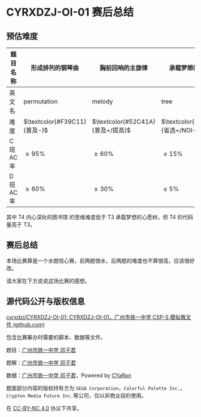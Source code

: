 # CYRXDZJ-OI-01 赛后总结

## 预估难度

| 题目名称   | 形成排列的钢琴曲             | 胸前回响的主旋律                  | 承载梦想的心愿树                  | 内心深处的图书馆                   |
| ---------- | ---------------------------- | --------------------------------- | --------------------------------- | ---------------------------------- |
| 英文名     | permutation                  | melody                            | tree                              | library                            |
| 难度       | $\textcolor{#F39C11}{普及-}$ | $\textcolor{#52C41A}{普及+/提高}$ | $\textcolor{#9D3DCF}{省选+/NOI-}$ | $\textcolor{#3498DB}{提高+/省选-}$ |
| C 班 AC 率 | $\ge95\%$                    | $\ge60\%$                         | $\le15\%$                         | $\le30\%$                          |
| D 班 AC 率 | $\ge60\%$                    | $\ge30\%$                         | $\le5\%$                          | $\le5\%$                           |

其中 T4 内心深处的图书馆 的思维难度低于 T3 承载梦想的心愿树，但 T4 的代码量高于 T3。

## 赛后总结

本场比赛算是一个水题信心赛，前两题很水，后两题的难度也不算很高，应该很好改。

请大家在下方说说这场比赛的感想。

## 源代码公开与版权信息

[cyrxdzj/CYRXDZJ-OI-01: CYRXDZJ-OI-01，广州市铁一中学 CSP-S 模拟赛文件 (github.com)](https://github.com/cyrxdzj/CYRXDZJ-OI-01)

包含比赛筹办时需要的脚本、数据等文件。

题目：[广州市铁一中学 邓子君](https://www.luogu.com.cn/user/387836)

题解：[广州市铁一中学 邓子君](https://www.luogu.com.cn/user/387836)

数据：[广州市铁一中学 邓子君](https://www.luogu.com.cn/user/387836)，Powered by [CYaRon](https://github.com/luogu-dev/cyaron)

题面部分内容的版权持有方为 `SEGA Corporation`，`Colorful Palette Inc.`，`Crypton Media Future Inc.`等公司，仅以非商业目的使用。

在 [CC-BY-NC 4.0](https://creativecommons.org/licenses/by-nc/4.0/legalcode.zh-hans) 协议下共享。